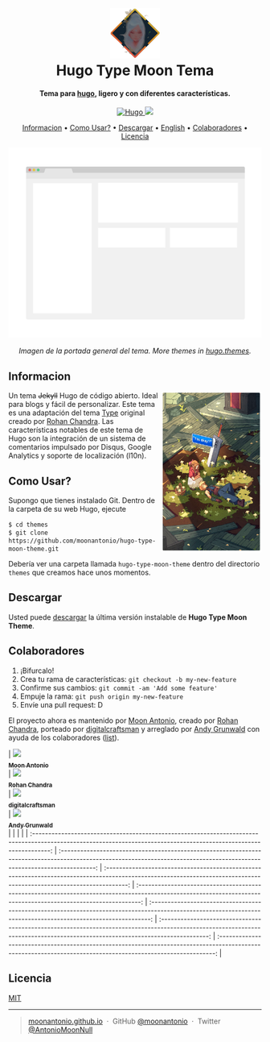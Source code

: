 <h1 align="center">
  <br>
  <a href="https://github.com/moonantonio/hugo-type-moon-theme"><img src="https://github.com/moonantonio/hugo-type-moon-theme/blob/master/res/logo.png?raw=true" alt="LogoRepo" width="100"></a>
  <br>
  Hugo Type Moon Tema
  <br>
</h1>

<h4 align="center">Tema para <a href="https://gohugo.io/" target="_blank">hugo</a>, ligero y con diferentes características.</h4>

<p align="center">
  <a href="https://gohugo.io/">
    <img src="https://img.shields.io/badge/hugo-v0.74.3-brightgreen"
         alt="Hugo">
  </a>
  <a href="https://pages.github.com/">
    <img src="https://img.shields.io/badge/Static-%20Web-blue">
  </a>
</p>

<p align="center">
  <a href="#informacion">Informacion</a> •
  <a href="#como-usar">Como Usar?</a> •
  <a href="#descargar">Descargar</a> •
  <a href="https://github.com/moonantonio/hugo-type-moon-theme">English</a> •
  <a href="#colaboradores">Colaboradores</a> •
  <a href="#licencia">Licencia</a>
</p>

<p align="center"><img src="https://github.com/moonantonio/hugo-type-moon-theme/blob/master/res/fondo.png?raw=true" width=600 alt="Imagen del ejemplo"></p>

<p align="center"><em>Imagen de la portada general del tema. More themes in <a href="https://themes.gohugo.io/">hugo.themes</a>.</em></p>

## Informacion

<img src="https://github.com/moonantonio/hugo-type-moon-theme/blob/master/res/info.png?raw=true" align="right"
     alt="Info" width="200" height="320">
     
Un tema ~~Jekyll~~ Hugo de código abierto. Ideal para blogs y fácil de personalizar. Este tema es una adaptación del tema [Type](https://github.com/rohanchandra/type-theme) original creado por [Rohan Chandra](https://github.com/rohanchandra). Las características notables de este tema de Hugo son la integración de un sistema de comentarios impulsado por Disqus, Google Analytics y soporte de localización (l10n).

## Como Usar?

Supongo que tienes instalado Git. Dentro de la carpeta de su web Hugo, ejecute

    $ cd themes
    $ git clone https://github.com/moonantonio/hugo-type-moon-theme.git

Debería ver una carpeta llamada `hugo-type-moon-theme` dentro del directorio` themes` que creamos hace unos momentos.
  
## Descargar

Usted puede [descargar](https://github.com/moonantonio/hugo-type-moon-theme/releases) la última versión instalable de **Hugo Type Moon Theme**.
  
## Colaboradores

1. ¡Bifurcalo!
2. Crea tu rama de características: `git checkout -b my-new-feature`
3. Confirme sus cambios: `git commit -am 'Add some feature'`
4. Empuje la rama: `git push origin my-new-feature`
5. Envíe una pull request: D

El proyecto ahora es mantenido por [Moon Antonio](https://github.com/moonantonio), creado por [Rohan Chandra](https://github.com/rohanchandra), porteado por [digitalcraftsman](https://github.com/digitalcraftsman) y arreglado por [Andy Grunwald](https://github.com/andygrunwald) con ayuda de los colaboradores ([list](https://github.com/moonantonio/hugo-type-moon-theme/graphs/contributors)).

<!-- ALL-CONTRIBUTORS-LIST:START - Do not remove or modify this section -->
<!-- prettier-ignore -->

| [<img src="https://avatars3.githubusercontent.com/u/7427480?s=460&u=6c19110c744836fd6265dd1b4781e6ddd22dd20a&v=4" width="100px;"/><br /><sub><b>Moon Antonio</b></sub>](https://moonantonio.github.io/)<br />  |
 [<img src="https://avatars2.githubusercontent.com/u/816965?s=460&u=cfac03d73d63c2f1f61e0ed4f88a8bfb88f24274&v=4" width="100px;"/><br /><sub><b>Rohan Chandra</b></sub>](https://github.com/rohanchandra)<br />   | 
 [<img src="https://avatars0.githubusercontent.com/u/7010165?s=460&v=4" width="100px;"/><br /><sub><b>digitalcraftsman</b></sub>](https://github.com/digitalcraftsman)<br />  | 
 [<img src="https://avatars1.githubusercontent.com/u/320064?s=460&u=9a53426eee768d13406cabcead926211cd3343a0&v=4" width="100px;"/><br /><sub><b>Andy Grunwald</b></sub>](https://github.com/andygrunwald)<br /> |  | | |
| :-----------------------------------------------------------------------------------------------------------------------------------------------------------------: | :-----------------------------------------------------------------------------------------------------------------------------------------------------------------------: | :-------------------------------------------------------------------------------------------------------------------------------------------------------------------: | :-------------------------------------------------------------------------------------------------------------------------------------------------------------: | :------------------------------------------------------------------------------------------------------------------------------------------------------------: | :---------------------------------------------------------------------------------------------------------------------------------------------------------------------------: | :-----------------------------------------------------------------------------------------------------------------------------------------------------------: |

<!-- ALL-CONTRIBUTORS-LIST:END -->


## Licencia
[MIT](https://github.com/moonantonio/hugo-type-moon-theme/blob/master/LICENSE.md)

---

> [moonantonio.github.io](https://moonantonio.github.io/) &nbsp;&middot;&nbsp;
> GitHub [@moonantonio](https://github.com/moonantonio) &nbsp;&middot;&nbsp;
> Twitter [@AntonioMoonNull](https://twitter.com/AntonioMoonNull)
